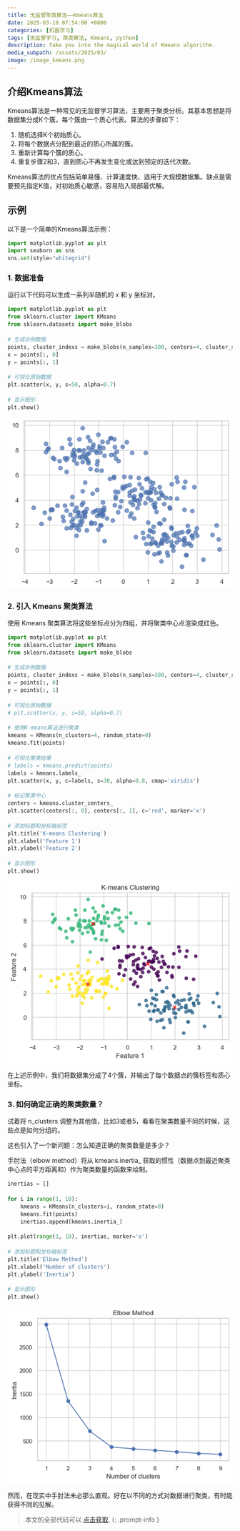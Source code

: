```yaml
---
title: 无监督聚类算法——Kmeans算法
date: 2025-03-10 07:54:00 +0800
categories: [机器学习]
tags: [无监督学习, 聚类算法, Kmeans, python]
description: Take you into the magical world of Kmeans algorithm.
media_subpath: /assets/2025/03/
image: /image_kmeans.png
---
```

## 介绍Kmeans算法

Kmeans算法是一种常见的无监督学习算法，主要用于聚类分析。其基本思想是将数据集分成K个簇，每个簇由一个质心代表。算法的步骤如下：

1. 随机选择K个初始质心。
2. 将每个数据点分配到最近的质心所属的簇。
3. 重新计算每个簇的质心。
4. 重复步骤2和3，直到质心不再发生变化或达到预定的迭代次数。

Kmeans算法的优点包括简单易懂、计算速度快、适用于大规模数据集。缺点是需要预先指定K值，对初始质心敏感，容易陷入局部最优解。

## 示例

以下是一个简单的Kmeans算法示例：

```python
import matplotlib.pyplot as plt
import seaborn as sns
sns.set(style="whitegrid")
```

### 1. 数据准备

运行以下代码可以生成一系列半随机的 x 和 y 坐标对。

```python
import matplotlib.pyplot as plt
from sklearn.cluster import KMeans
from sklearn.datasets import make_blobs

# 生成示例数据
points, cluster_indexs = make_blobs(n_samples=300, centers=4, cluster_std=0.8, random_state=0)
x = points[:, 0]
y = points[:, 1]

# 可视化原始数据
plt.scatter(x, y, s=50, alpha=0.7)

# 显示图形
plt.show()
```

![随机生成的一系列坐标点](/assets/2025/03/kmeans-output1.png)

### 2. 引入 Kmeans 聚类算法

使用 Kmeans 聚类算法将这些坐标点分为四组，并将聚类中心点渲染成红色。

```python
import matplotlib.pyplot as plt
from sklearn.cluster import KMeans
from sklearn.datasets import make_blobs

# 生成示例数据
points, cluster_indexs = make_blobs(n_samples=300, centers=4, cluster_std=0.8, random_state=0)
x = points[:, 0]
y = points[:, 1]

# 可视化原始数据
# plt.scatter(x, y, s=50, alpha=0.7)

# 使用K-means算法进行聚类
kmeans = KMeans(n_clusters=4, random_state=0)
kmeans.fit(points)

# 可视化聚类结果
# labels = kmeans.predict(points)
labels = kmeans.labels_
plt.scatter(x, y, c=labels, s=30, alpha=0.8, cmap='viridis')

# 标记聚类中心
centers = kmeans.cluster_centers_
plt.scatter(centers[:, 0], centers[:, 1], c='red', marker='x')

# 添加标题和坐标轴标签
plt.title('K-means Clustering')
plt.xlabel('Feature 1')
plt.ylabel('Feature 2')

# 显示图形
plt.show()
```

![使用 Kmeans 聚类算法将这些坐标点分为四组](/assets/2025/03/kmeans-output2.png)

在上述示例中，我们将数据集分成了4个簇，并输出了每个数据点的簇标签和质心坐标。

### 3. 如何确定正确的聚类数量？

试着将 n_clusters 调整为其他值，比如3或者5，看看在聚类数量不同的时候，这些点是如何分组的。

这也引入了一个新问题：怎么知道正确的聚类数量是多少？

手肘法（elbow method）将从 kmeans.inertia_ 获取的惯性（数据点到最近聚类中心点的平方距离和）作为聚类数量的函数来绘制。

```python
inertias = []

for i in range(1, 10):
    kmeans = KMeans(n_clusters=i, random_state=0)
    kmeans.fit(points)
    inertias.append(kmeans.inertia_)
    
plt.plot(range(1, 10), inertias, marker='o')

# 添加标题和坐标轴标签
plt.title('Elbow Method')
plt.xlabel('Number of clusters')
plt.ylabel('Inertia')

# 显示图形
plt.show()
```

![手肘法（elbow method）](/assets/2025/03/kmeans-output3.png)

然而，在现实中手肘法未必那么直观。好在以不同的方式对数据进行聚类，有时能获得不同的见解。

> 本文的全部代码可以 [点击获取](./Kmeans.ipynb).
{: .prompt-info }